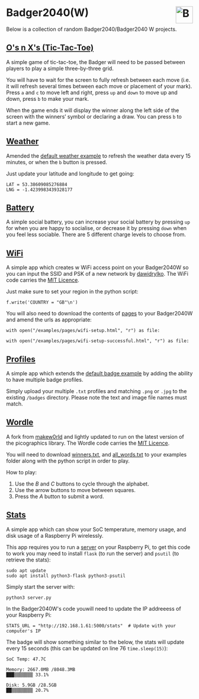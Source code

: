 # Badger2040(W) <a href='https://ko-fi.com/christianjameswatkins' target='_blank'><img height='35' align='right' style='border:0px;height:46px;' src='https://storage.ko-fi.com/cdn/kofi1.png?v1' border='0' alt='Buy Me a Coffee at ko-fi.com' /></a>
Below is a collection of random Badger2040/Badger2040 W projects.

## [O's n X's (Tic-Tac-Toe)](/examples/os_n_xs.py)
A simple game of tic-tac-toe, the Badger will need to be passed between players to play a simple three-by-three grid.

You will have to wait for the screen to fully refresh between each move (i.e. it will refresh several times between each move or placement of your mark). Press `a` and `c` to move left and right, press `up` and `down` to move up and down, press `b` to make your mark.

When the game ends it will display the winner along the left side of the screen with the winners’ symbol or declaring a draw. You can press `b` to start a new game.

## [Weather](/examples/weather.py)
Amended the [default weather example](https://github.com/pimoroni/badger2040/blob/main/badger_os/examples/weather.py) to refresh the weather data every 15 minutes, or when the `b` button is pressed.

Just update your latitude and longitude to get going: 

```
LAT = 53.38609085276884
LNG = -1.4239983439328177
```

## [Battery](/examples/battery.py)
A simple social battery, you can increase your social battery by pressing `up` for when you are happy to socialise, or decrease it by pressing `down` when you feel less sociable. There are 5 different charge levels to choose from.

## [WiFi](/examples/wifi.py)
A simple app which creates w WiFi access point on your Badger2040W so you can input the SSID and PSK of a new network by [dawidrylko](https://github.com/dawidrylko/badger2040). The WiFi code carries the [MIT Licence](https://github.com/makew0rld/wordle-badger2040).

Just make sure to set your region in the python script:
```
f.write('COUNTRY = "GB"\n')
```

You will also need to download the contents of [pages](/examples/pages) to your Badger2040W and amend the urls as appropriate:
```
with open("/examples/pages/wifi-setup.html", "r") as file:
```
```
with open("/examples/pages/wifi-setup-successful.html", "r") as file:
```

## [Profiles](/examples/profiles.py)
A simple app which extends the [default badge example](https://github.com/pimoroni/badger2040/blob/main/badger_os/examples/badge.py) by adding the ability to have multiple badge profiles.

Simply upload your multiple `.txt` profiles and matching `.png` or `.jpg` to the existing `/badges` directory. Please note the text and image file names must match.

## [Wordle](/examples/wordle.py)
A fork from [makew0rld](https://github.com/makew0rld/wordle-badger2040) and lightly updated to run on the latest version of the picographics library. The Wordle code carries the [MIT Licence](https://github.com/makew0rld/wordle-badger2040).

You will need to download [winners.txt](/examples/winners.txt), and [all_words.txt](/examples/all_words.txt) to your examples folder along with the python script in order to play.

How to play:
1. Use the *B* and *C* buttons to cycle through the alphabet.
2. Use the arrow buttons to move between squares.
3. Press the *A* button to submit a word.

## [Stats](/examples/stats.py)
A simple app which can show your SoC temperature, memory usage, and disk usage of a Raspberry Pi wirelessly.

This app requires you to run a [server](/etc/server.py) on your Raspberry Pi, to get this code to work you may need to install `flask` (to run the server) and `psutil` (to retrieve the stats):
```
sudo apt update
sudo apt install python3-flask python3-psutil
```

Simply start the server with:
```
python3 server.py
```

In the Badger2040W's code youwill need to update the IP addreeess of your Raspberry Pi:
```
STATS_URL = "http://192.168.1.61:5000/stats"  # Update with your computer's IP
```

The badge will show something similar to the below, the stats will update every 15 seconds (this can be updated on line 76 `time.sleep(15)`):
```
SoC Temp: 47.7C

Memory: 2667.0MB /8048.3MB
███▒▒▒▒▒▒▒ 33.1%

Disk: 5.9GB /28.5GB
██▒▒▒▒▒▒▒▒ 20.7%
```
